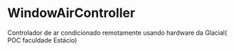 # WindowAirController
Controlador de ar condicionado remotamente usando hardware da Glacial( POC faculdade Estácio)
